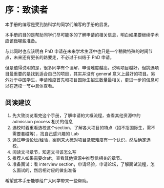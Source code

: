 # 序：致读者

本手册的编写是受到脑科学的同学们编写的手册的启发。

本手册的目的是帮助同学们尽可能多的了解申请的相关信息，明白如果要继续学术应该做哪些准备。

与此同时也应该明白 PhD 申请在未来学术生涯中也只是一个稍微特殊的时间节点，未来还有更长的路要走，不必过于纠结于 PhD 申请。

但是值得说明的是，很多同学有个误解，申请难度越高，说明项目越好，但挑选项目最重要的是找到适合自己的项目，其实并没有 general 意义上最好的项目。另外对于中国学生，申请难度首先和项目国际生招生数量最相关，更进一步的信息可以在选校一节中具体查看。

## 阅读建议


1. 先大致浏览看完这个手册，了解申请的大概流程，查看其他资源中的 admission process 相关的信息
2. 选校时着重看选校这个section，了解各大项目的特点（招不招国际生，需不需要套磁等），找自己感兴趣的 Lab
3. 通过申请论坛/经验，案例来大概对项目录取难度有一个认识，然后确定选校。
4. 阅读文书章节，知道文书该怎么写
5. 推荐人如果需要draft，查看其他资源中推荐信相关的章节。
6. 准备面试：看 interview section，申请经验，申请论坛，了解面试流程，怎么面试的，然后相对应的做出准备



希望这本手册能够给广大同学带来一些帮助。